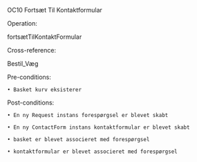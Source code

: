 OC10 Fortsæt Til Kontaktformular

Operation:

fortsætTilKontaktFormular

Cross-reference:

Bestil_Væg

Pre-conditions:
   
    • Basket kurv eksisterer
   	
Post-conditions:

    • En ny Request instans forespørgsel er blevet skabt
    
    • En ny ContactForm instans kontaktformular er blevet skabt
    
    • basket er blevet associeret med forespørgsel
    
    • kontaktformular er blevet associeret med forespørgsel
